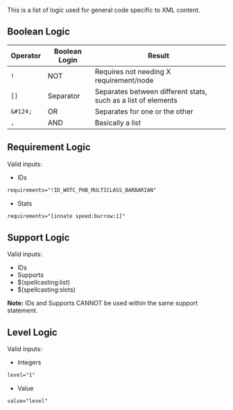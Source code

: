 This is a list of logic used for general code specific to XML content.

## Boolean Logic

| Operator | Boolean Login | Result                                                        |
|----------|---------------|---------------------------------------------------------------|
| `!`      | NOT           | Requires not needing X requirement/node                       |
| `[]`     | Separator     | Separates between different stats, such as a list of elements |
| `&#124;` | OR            | Separates for one or the other                                |
| `,`      | AND           | Basically a list                                              |

## Requirement Logic

Valid inputs:

- IDs

```xml
requirements="!ID_WOTC_PHB_MULTICLASS_BARBARIAN"
```

- Stats

```xml
requirements="[innate speed:burrow:1]"
```

## Support Logic

Valid inputs:

- IDs
- Supports
- $(spellcasting:list)
- $(spellcasting:slots)

**Note:** IDs and Supports CANNOT be used within the same support statement.

## Level Logic

Valid inputs:

- Integers

```xml
level="1"
```

- Value

```xml
value="level"
```
